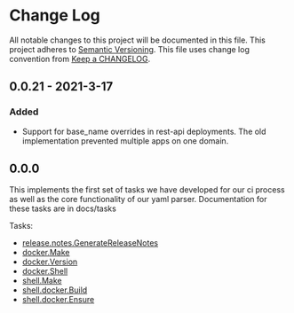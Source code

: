 # Change Log
All notable changes to this project will be documented in this file.
This project adheres to [Semantic Versioning](https://semver.org/).
This file uses change log convention from [Keep a CHANGELOG](https://keepachangelog.com/en/1.0.0/).

## 0.0.21 - 2021-3-17
### Added
* Support for base_name overrides in rest-api deployments. The old implementation prevented multiple apps on one domain.

## 0.0.0

This implements the first set of tasks we have developed for our ci process as well as the core functionality of our yaml parser. Documentation for these tasks are in docs/tasks

Tasks:
* [release.notes.GenerateReleaseNotes](../docs/tasks/release.notes.GenerateReleaseNotes.md)
* [docker.Make](../docs/tasks/docker.Make.md)
* [docker.Version](../docs/tasks/docker.Version.md)
* [docker.Shell](../docs/tasks/docker.Shell.md)
* [shell.Make](../docs/tasks/shell.Make.md)
* [shell.docker.Build](../docs/tasks/shell.docker.Build.md)
* [shell.docker.Ensure](../docs/tasks/shell.docker.Ensure.md)

